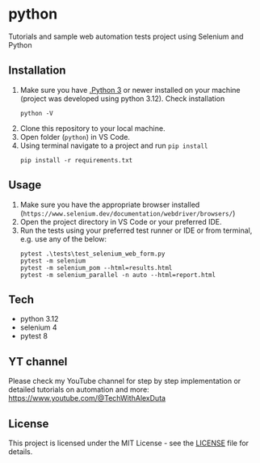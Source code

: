 # python
Tutorials and sample web automation tests project using Selenium and Python

## Installation
1. Make sure you have [.Python 3](https://www.python.org/downloads/) or newer installed on your machine (project was developed using python 3.12). Check installation
    ```PS
    python -V
    ```
2. Clone this repository to your local machine.
3. Open folder (`python`) in VS Code. 
4. Using terminal navigate to a project and run `pip install`
    ```PS
    pip install -r requirements.txt
    ```

## Usage
1. Make sure you have the appropriate browser installed (`https://www.selenium.dev/documentation/webdriver/browsers/`)
2. Open the project directory in VS Code or your preferred IDE. 
4. Run the tests using your preferred test runner or IDE or from terminal, e.g. use any of the below:
    ```PS
    pytest .\tests\test_selenium_web_form.py
    pytest -m selenium
    pytest -m selenium_pom --html=results.html
    pytest -m selenium_parallel -n auto --html=report.html
    ```

## Tech
- python 3.12
- selenium 4
- pytest 8

## YT channel
Please check my YouTube channel for step by step implementation or detailed tutorials on automation and more: https://www.youtube.com/@TechWithAlexDuta

## License
This project is licensed under the MIT License - see the [LICENSE](LICENSE) file for details.